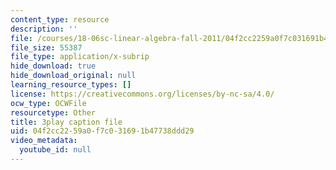 ```yaml
---
content_type: resource
description: ''
file: /courses/18-06sc-linear-algebra-fall-2011/04f2cc2259a0f7c031691b47738ddd29_QVKj3LADCnA.srt
file_size: 55387
file_type: application/x-subrip
hide_download: true
hide_download_original: null
learning_resource_types: []
license: https://creativecommons.org/licenses/by-nc-sa/4.0/
ocw_type: OCWFile
resourcetype: Other
title: 3play caption file
uid: 04f2cc22-59a0-f7c0-3169-1b47738ddd29
video_metadata:
  youtube_id: null
---
```

